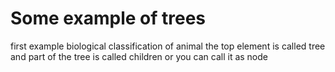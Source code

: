 # Some example of trees

first example
biological classification of animal
the top element is called tree
and part of the tree is called children or you can call it as node

